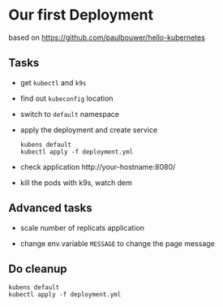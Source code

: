 # Our first Deployment

based on https://github.com/paulbouwer/hello-kubernetes

## Tasks

* get `kubectl` and `k9s`

* find out `kubeconfig` location

* switch to `default` namespace

* apply the deployment and create service

      kubens default
      kubectl apply -f deployment.yml

* check application http://your-hostname:8080/

* kill the pods with k9s, watch dem

## Advanced tasks

* scale number of replicats application

* change env.variable `MESSAGE` to change the page message

## Do cleanup

    kubens default
    kubectl apply -f deployment.yml

